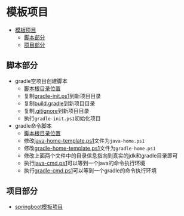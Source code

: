 # 模板项目

- [模板项目](#模板项目)
  - [脚本部分](#脚本部分)
  - [项目部分](#项目部分)

## 脚本部分

- gradle空项目创建脚本
  - [脚本根目录位置](/scripts/gradle-project/)
  - 复制[gradle-init.ps1](/scripts/gradle-project/gradle-init.ps1)到新项目目录
  - 复制[build.gradle](/scripts/gradle-project/build.gradle)到新项目目录
  - 复制[.gitignore](/scripts/gradle-project/.gitignore)到新项目目录
  - 执行`gradle-init.ps1`初始化项目
- gradle命令脚本
  - [脚本根目录位置](/scripts/)
  - 修改[java-home-template.ps1](/scripts/java-home-template.ps1)文件为`java-home.ps1`
  - 修改[gradle-home-template.ps1](/scripts/gradle-home-template.ps1)文件为`gradle-home.ps1`
  - 修改上面两个文件中的目录信息指向到真实的jdk和gradle目录即可
  - 执行[java-cmd.ps1](/scripts/java-cmd.ps1)可以等到一个java的命令执行环境
  - 执行[gradle-cmd.ps1](/scripts/gradle-cmd.ps1)可以等到一个gradle的命令执行环境

## 项目部分

- [springboot模板项目](/springboot-template/)
